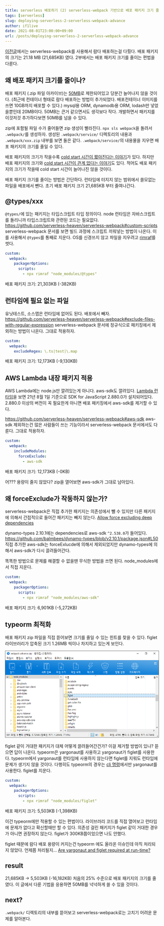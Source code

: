 ```yaml
---
title: serverless 배포하기 (2) serverless-webpack 기반으로 배포 패키지 크기 줄이기
tags: [serverless]
slug: deploying-serverless-2-serverless-webpack-advance
author: if1live
date: 2021-08-01T23:00:00+09:00
url: /posts/deploying-serverless-2-serverless-webpack-advance
---
```


[이전글](/posts/deploying-serverless-1-serverless-webpack-beginning)에서는 serverless-webpack를 사용해서 람다 배포하는걸 다뤘다.
배포 패키지의 크기는 21.18 MB (21,685KB) 였다.
2부에서는 배포 패키지 크기를 줄이는 편법을 다룬다.

## 왜 배포 패키지 크기를 줄이나?

배포 패키지 (.zip 파일 아카이브)는 [50MB][docs-lambda-limit]로 제한되어있고 당분간 늘어나지 않을 것이다.
(최근에 컨테이너 형태로 람다 배포하는 방법이 추가되었다. 배포컨테이너 이미지를 쓰면 10GB까지 배포할 수 있다.)
mysql용 ORM, dynamodb용 ORM, lodash만 넣었을뿐인데 20MB이다.
50MB는 큰거 같으면서도 생각보다 작다. 개발하면서 패키지를 이것저것 추가하다보면 50MB를 넘을 수 있다.

zip에 포함될 파일 수가 줄어들면 zip 생성이 빨라진다.
`npx sls webpack`을 돌려서 `.webpack/`를 생성하자.
생성된 `.webpack/service/` 디렉토리의 내용과 `.webpack/xxx.zip` 내부를 보면 둘은 같다.
`.webpack/service/`의 내용물을 지우면 배포 패키지의 크기를 줄일 수 있다.

배포 패키지의 크기가 작을수록 [cold start 시간이 짧아진다는 이야기][blog-cold-start-1]가 있다.
하지만 배포 패키지의 크기와 [cold start 시간이 관계 없다는 이야기][blog-cold-start-2]도 있다.
적어도 배포 패키지의 크기가 작을때 cold start 시간이 늘어나진 않을 것이다.

배포 패키지 크기를 줄이는 방법은 간단하다.
런타임에 터지지 않는 범위에서 쓸모없는 파일을 배포에서 뺀다.
초기 배포 패키지 크기 21,685KB 부터 줄여나간다.

## @types/xxx

`@types/`에 있는 패키지는 타입스크립트 타입 정의이다.
node 런타임은 자바스크립트를 돌리니까 타입스크립트와 관련된 코드는 필요없다.
https://github.com/serverless-heaven/serverless-webpack#custom-scripts
serverless-webpack 문서를 보면 빌드 과정에 스크립트 끼워넣는 방법이 나온다.
이를 사용해서 `@types`를 통째로 지운다.
OS를 신경쓰지 않고 파일을 지우려고 [rimraf](https://www.npmjs.com/package/rimraf)를 썻다.

```yaml
custom:
  webpack:
    packagerOptions:
      scripts:
        - npx rimraf "node_modules/@types"
```

배포 패키지 크기: 21,303KB (-382KB)

## 런타임에 필요 없는 파일

유닛테스트, 소스맵은 런타임에 없어도 된다. 배포에서 빼자.
https://github.com/serverless-heaven/serverless-webpack#exclude-files-with-regular-expression
serverless-webpack 문서에 정규식으로 패키징에서 제외하는 방법이 나온다. 그대로 적용하자.

```yaml
custom:
  webpack:
    excludeRegex: \.ts|test|\.map
```

배포 패키지 크기: 12,173KB (-9,130KB)

## AWS Lambda 내장 패키지 적용

AWS Lambda에는 node.js만 깔려있는게 아니다. aws-sdk도 깔려있다.
[Lambda 런타임][docs-lambda-runtime]을 보면 21년 8월 1일 기준으로 SDK for JavaScript 2.880.0가 설치되어있다.
2.880.0 이상의 버전이 꼭 필요한게 아니면 배포 패키징에서 aws-sdk를 제거할 수 있다.

https://github.com/serverless-heaven/serverless-webpack#aws-sdk
aws-sdk 제외하는건 많은 사람들이 쓰는 기능이라서 serverless-webpack 문서에서도 다룬다.
그대로 적용하자.

```yaml
custom:
  webpack:
    includeModules:
      forceExclude:
        - aws-sdk
```


배포 패키지 크기: 12,173KB (-0KB)

어??? 용량이 줄지 않았다? zip을 열어보면 aws-sdk가 그대로 남아있다.

## 왜 forceExclude가 작동하지 않는가?

serverless-webpack은 직접 추가한 패키지는 의존성에서 뺄 수 있지만 다른 패키지에 의해서 간접적으로 들어간 패키지는 빼지 않는다.
[Allow force excluding deep dependencies](https://github.com/serverless-heaven/serverless-webpack/issues/306#issuecomment-435888529)

dynamo-types 2.10.1에는 dependencies로 aws-sdk `^2.538.0`가 들어있다.
https://github.com/balmbees/dynamo-types/blob/v2.10.1/package.json#L50
직접 추가한 aws-sdk는 forceExlucde에 의해서 제외되었지만 dynamo-types에 의해서 aws-sdk가 다시 끌려들어간다.

똑똑한 방법으로 문제를 해결할 수 없을땐 무식한 방법을 쓰면 된다.
node_modules에서 직접 지운다.

```yaml
custom:
  webpack:
    packagerOptions:
      scripts:
        - npx rimraf "node_modules/aws-sdk"
```

배포 패키지 크기: 6,901KB (-5,272KB)

## typeorm 최적화

배포 패키지 zip 파일을 직접 뜯어보면 크기를 줄일 수 있는 힌트를 찾을 수 있다.
figlet 라이브러리가 압축된 크기 1.26MB 씩이나 차지하고 있는게 보인다.

![figlet](artifact-figlet.png)

figlet 같이 거대한 패키지가 대체 어떻게 끌려들어간건가? 이걸 제거할 방법이 있나?
뜯으면 답이 나온다.
typeorm은 yargonaut를 사용하고 yargonaut가 figlet를 사용한다.
typeorm에서 yargonaut를 런타임에 사용하지 않는다면 figlet를 지워도 런타임에 문제가 생기지 않을 것이다.
다행히도 typeorm의 경우는 [cli 명령](https://github.com/typeorm/typeorm/blob/0.2.36/src/cli.ts#L43)에서만 yargonaut를 사용한다. figlet를 지운다.

```yaml
custom:
  webpack:
    packagerOptions:
      scripts:
        - npx rimraf "node_modules/figlet"
```

배포 패키지 크기: 5,503KB (-1,398KB)

이건 typeorm에만 적용할 수 있는 편법이다.
라이브러리 코드를 직접 열어보고 런타임에 문제가 없다고 확신할때만 할 수 있다.
의존성 걸린 패키지가 figlet 같이 거대한 경우가 아니면 권장하지 않는다.
figlet가 300KB쯤이었으면 나도 안했다.

figlet 때문에 람다 배포 용량이 커지는건 typeorm 에도 올라온 이슈인데 아직 처리되지 않았다. 언제쯤 처리될지...
[Are yargonaut and figlet required at run-time?](https://github.com/typeorm/typeorm/issues/678)

## result

21,685KB -> 5,503KB (-16,182KB)
처음의 25% 수준으로 배포 패키지의 크기를 줄였다.
이 글에서 다룬 기법을 응용하면 50MB를 넉넉하게 쓸 수 있을 것이다.

## next?

`.webpack/` 디렉토리의 내부를 뜯어보고 serverless-webpack로는 고치기 어려운 문제를 알아본다.

[docs-lambda-limit]: https://docs.aws.amazon.com/ko_kr/lambda/latest/dg/gettingstarted-limits.html
[docs-lambda-runtime]: https://docs.aws.amazon.com/ko_kr/lambda/latest/dg/lambda-runtimes.html

[blog-cold-start-1]: https://mikhail.io/serverless/coldstarts/aws/
[blog-cold-start-2]: https://acloudguru.com/blog/engineering/does-coding-language-memory-or-package-size-affect-cold-starts-of-aws-lambda
